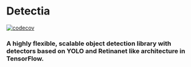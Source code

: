 # Detectia
[![codecov](https://codecov.io/gh/kartik4949/detectia/branch/main/graph/badge.svg?token=GI2JZI4B22)](https://codecov.io/gh/kartik4949/detectia)

### A highly flexible, scalable object detection library with detectors based on YOLO and Retinanet like architecture in TensorFlow.
